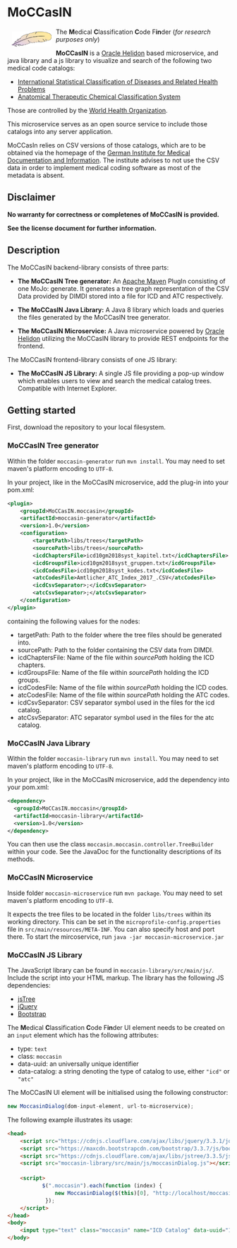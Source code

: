 # MoCCasIN
<img src="https://github.com/LarsHadidi/ResourcesRepository/blob/master/Feather.png" width="90" align="left" hspace="10" vspace="8" alt="Logo"/>

The **M**edical **C**lassification **C**ode F**in**der (*for research purposes only*)


**MoCCasIN** is a [Oracle Helidon](https://github.com/oracle/helidon) based microservice, and java library and a js library to visualize and search of the following two medical code catalogs:

- [International Statistical Classification of Diseases and Related Health Problems](https://en.wikipedia.org/wiki/International_Statistical_Classification_of_Diseases_and_Related_Health_Problems)
- [Anatomical Therapeutic Chemical Classification System](https://en.wikipedia.org/wiki/Anatomical_Therapeutic_Chemical_Classification_System)

Those are controlled by the [World Health Organization](http://www.who.int/).

This microservice serves as an open source service to include those catalogs into any server application. 

MoCCasIn relies on CSV versions of those catalogs, which are to be obtained via the homepage of the [German Institute for Medical Documentation and Information](https://www.dimdi.de/dynamic/en/homepage/index.html). The institute advises to not use the CSV data in order to implement medical coding software as most of the metadata is absent.

## Disclaimer
**No warranty for correctness or completenes of MoCCasIN is provided.**

**See the license document for further information.**

## Description

The MoCCasIN backend-library consists of three parts:

- **The MoCCasIN Tree generator:** An [Apache Maven](https://maven.apache.org/) PlugIn consisting of one MoJo: generate. It generates a tree graph representation of the CSV Data provided by DIMDI stored into a file for ICD and ATC respectively.

- **The MoCCasIN Java Library:** A Java 8 library which loads and queries the files generated by the MoCCasIN tree generator.

- **The MoCCasIN Microservice:** A Java microservice powered by [Oracle Helidon](https://github.com/oracle/helidon) utilizing the MoCCasIN library to provide REST endpoints for the frontend.

The MoCCasIN frontend-library consists of one JS library:

- **The MoCCasIN JS Library:** A single JS file providing a pop-up window which enables users to view and search the medical catalog trees. Compatible with Internet Explorer.

## Getting started

First, download the repository to your local filesystem.

### MoCCasIN Tree generator

Within the folder `moccasin-generator` run `mvn install`. You may need to set maven's platform encoding to `UTF-8`.

In your project, like in the MoCCasIN microservice, add the plug-in into your pom.xml:

```xml
<plugin>
    <groupId>MoCCasIN.moccasin</groupId>
    <artifactId>moccasin-generator</artifactId>
    <version>1.0</version>
    <configuration>
        <targetPath>libs/trees</targetPath>
        <sourcePath>libs/trees</sourcePath>
        <icdChaptersFile>icd10gm2018syst_kapitel.txt</icdChaptersFile>
        <icdGroupsFile>icd10gm2018syst_gruppen.txt</icdGroupsFile>
        <icdCodesFile>icd10gm2018syst_kodes.txt</icdCodesFile>
        <atcCodesFile>Amtlicher_ATC_Index_2017_.CSV</atcCodesFile>
        <icdCsvSeparator>;</icdCsvSeparator>
        <atcCsvSeparator>;</atcCsvSeparator>
    </configuration>
</plugin>
```
containing the following values for the nodes:
- targetPath: Path to the folder where the tree files should be generated into. 
- sourcePath: Path to the folder containing the CSV data from DIMDI.
- icdChaptersFile: Name of the file within *sourcePath* holding the ICD chapters.
- icdGroupsFile: Name of the file within *sourcePath* holding the ICD groups.
- icdCodesFile: Name of the file within *sourcePath* holding the ICD codes.
- atcCodesFile: Name of the file within *sourcePath* holding the ATC codes.
- icdCsvSeparator: CSV separator symbol used in the files for the icd catalog.
- atcCsvSeparator: ATC separator symbol used in the files for the atc catalog.

### MoCCasIN Java Library

Within the folder `moccasin-library` run `mvn install`. You may need to set maven's platform encoding to `UTF-8`.

In your project, like in the MoCCasIN microservice, add the dependency into your pom.xml:

```xml
<dependency>
  <groupId>MoCCasIN.moccasin</groupId>
  <artifactId>moccasin-library</artifactId>
  <version>1.0</version>
</dependency>
```

You can then use the class `moccasin.moccasin.controller.TreeBuilder` within your code. See the JavaDoc for the functionality descriptions of its methods.

### MoCCasIN Microservice

Inside folder `moccasin-microservice` run `mvn package`. You may need to set maven's platform encoding to `UTF-8`.

It expects the tree files to be located in the folder `libs/trees` within its working directory. This can be set in the `microprofile-config.properties` file in `src/main/resources/META-INF`. You can also specify host and port there. To start the mircoservice, run `java -jar moccasin-microservice.jar`

### MoCCasIN JS Library

The JavaScript library can be found in `moccasin-library/src/main/js/`. Include the script into your HTML markup. The library has the following JS dependencies:
- [jsTree](https://github.com/vakata/jstree)
- [jQuery](https://jquery.com/)
- [Bootstrap](https://getbootstrap.com/)

The **M**edical **C**lassification **C**ode F**in**der UI element needs to be created on an `input` element which has the following attributes:
- type: `text`
- class: `moccasin`
- data-uuid: an universally unique identifier
- data-catalog: a string denoting the type of catalog to use, either `"icd"` or `"atc"`

The MoCCasIN UI element will be initialised using the following constructor:

```js
new MoccasinDialog(dom-input-element, url-to-microservice);
```

The following example illustrates its usage:

```html
<head>
    <script src="https://cdnjs.cloudflare.com/ajax/libs/jquery/3.3.1/jquery.min.js"></script>
    <script src="https://maxcdn.bootstrapcdn.com/bootstrap/3.3.7/js/bootstrap.min.js"></script>
    <script src="https://cdnjs.cloudflare.com/ajax/libs/jstree/3.3.5/jstree.min.js"></script>
    <script src="moccasin-library/src/main/js/moccasinDialog.js"></script>

    <script>
           $(".moccasin").each(function (index) {
               new MoccasinDialog($(this)[0], "http://localhost/moccasin");
            });
    </script>
</head>
<body>
    <input type="text" class="moccasin" name="ICD Catalog" data-uuid="1b64534e-b164-4505-8fac-20f6a30d0661" data-catalog="icd"/>
</body>

```



